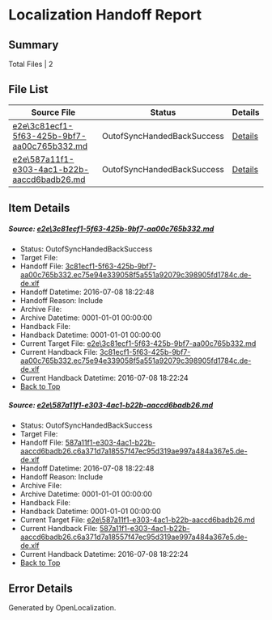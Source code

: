 # <a name='report-top'></a> Localization Handoff Report

## Summary
 Total Files | 2

## File List
 Source File | Status | Details 
 ----------- | ------ | ------- 
 [e2e\3c81ecf1-5f63-425b-9bf7-aa00c765b332.md](https://github.com/OpenLocalizationTestOrg/oltest/blob/ee8c3cfc2ab5b7fb2ed5d7a28743e5a14683dab6/e2e/3c81ecf1-5f63-425b-9bf7-aa00c765b332.md) | OutofSyncHandedBackSuccess | [Details](#d26f78d41319e4b97a92071917a4fe13b564dd7c2)
 [e2e\587a11f1-e303-4ac1-b22b-aaccd6badb26.md](https://github.com/OpenLocalizationTestOrg/oltest/blob/ee8c3cfc2ab5b7fb2ed5d7a28743e5a14683dab6/e2e/587a11f1-e303-4ac1-b22b-aaccd6badb26.md) | OutofSyncHandedBackSuccess | [Details](#c3e7ec178d6989d7c25bd45175e32dd6ea1703793)

## Item Details
##### <a name='d26f78d41319e4b97a92071917a4fe13b564dd7c2'></a> Source: [e2e\3c81ecf1-5f63-425b-9bf7-aa00c765b332.md](https://github.com/OpenLocalizationTestOrg/oltest/blob/ee8c3cfc2ab5b7fb2ed5d7a28743e5a14683dab6/e2e/3c81ecf1-5f63-425b-9bf7-aa00c765b332.md)
* Status: OutofSyncHandedBackSuccess
* Target File: 
* Handoff File: [3c81ecf1-5f63-425b-9bf7-aa00c765b332.ec75e94e339058f5a551a92079c398905fd1784c.de-de.xlf](https://github.com/OpenLocalizationTestOrg/olhandoff-e2e/blob/412be8146b8bfe7326dd767fb5d4debf8898806c/ol-handoff/OpenLocalizationTestOrg/oltest-dede-fly/ci/ht/3c81ecf1-5f63-425b-9bf7-aa00c765b332.ec75e94e339058f5a551a92079c398905fd1784c.de-de.xlf)
* Handoff Datetime: 2016-07-08 18:22:48
* Handoff Reason: Include
* Archive File: 
* Archive Datetime: 0001-01-01 00:00:00
* Handback File: 
* Handback Datetime: 0001-01-01 00:00:00
* Current Target File: [e2e\3c81ecf1-5f63-425b-9bf7-aa00c765b332.md](https://github.com/OpenLocalizationTestOrg/oltest-dede-fly/blob/376d6eaf821004a25cf87c1da9f13c61c286b1ec/e2e/3c81ecf1-5f63-425b-9bf7-aa00c765b332.md)
* Current Handback File: [3c81ecf1-5f63-425b-9bf7-aa00c765b332.ec75e94e339058f5a551a92079c398905fd1784c.de-de.xlf](https://github.com/OpenLocalizationTestOrg/olhandback-e2e/blob/866d774a097f044024d297874e3aa1459fa1f4b5/ol-handback/OpenLocalizationTestOrg/oltest-dede-fly/ci/ht/3c81ecf1-5f63-425b-9bf7-aa00c765b332.ec75e94e339058f5a551a92079c398905fd1784c.de-de.xlf)
* Current Handback Datetime: 2016-07-08 18:22:24
* [Back to Top](#report-top)

##### <a name='c3e7ec178d6989d7c25bd45175e32dd6ea1703793'></a> Source: [e2e\587a11f1-e303-4ac1-b22b-aaccd6badb26.md](https://github.com/OpenLocalizationTestOrg/oltest/blob/ee8c3cfc2ab5b7fb2ed5d7a28743e5a14683dab6/e2e/587a11f1-e303-4ac1-b22b-aaccd6badb26.md)
* Status: OutofSyncHandedBackSuccess
* Target File: 
* Handoff File: [587a11f1-e303-4ac1-b22b-aaccd6badb26.c6a371d7a18557f47ec95d319ae997a484a367e5.de-de.xlf](https://github.com/OpenLocalizationTestOrg/olhandoff-e2e/blob/412be8146b8bfe7326dd767fb5d4debf8898806c/ol-handoff/OpenLocalizationTestOrg/oltest-dede-fly/ci/ht/587a11f1-e303-4ac1-b22b-aaccd6badb26.c6a371d7a18557f47ec95d319ae997a484a367e5.de-de.xlf)
* Handoff Datetime: 2016-07-08 18:22:48
* Handoff Reason: Include
* Archive File: 
* Archive Datetime: 0001-01-01 00:00:00
* Handback File: 
* Handback Datetime: 0001-01-01 00:00:00
* Current Target File: [e2e\587a11f1-e303-4ac1-b22b-aaccd6badb26.md](https://github.com/OpenLocalizationTestOrg/oltest-dede-fly/blob/376d6eaf821004a25cf87c1da9f13c61c286b1ec/e2e/587a11f1-e303-4ac1-b22b-aaccd6badb26.md)
* Current Handback File: [587a11f1-e303-4ac1-b22b-aaccd6badb26.c6a371d7a18557f47ec95d319ae997a484a367e5.de-de.xlf](https://github.com/OpenLocalizationTestOrg/olhandback-e2e/blob/866d774a097f044024d297874e3aa1459fa1f4b5/ol-handback/OpenLocalizationTestOrg/oltest-dede-fly/ci/ht/587a11f1-e303-4ac1-b22b-aaccd6badb26.c6a371d7a18557f47ec95d319ae997a484a367e5.de-de.xlf)
* Current Handback Datetime: 2016-07-08 18:22:24
* [Back to Top](#report-top)


## Error Details

Generated by OpenLocalization.

